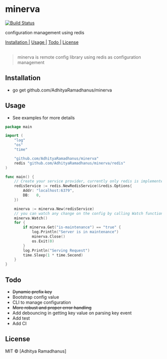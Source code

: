 # minerva
[![Build Status](https://travis-ci.org/AdhityaRamadhanus/minerva.svg?branch=master)](https://travis-ci.org/AdhityaRamadhanus/minerva)

configuration management using redis

<p>
  <a href="#installation">Installation |</a>
  <a href="#usage">Usage |</a>
  <a href="#todo">Todo |</a>
  <a href="#licenses">License</a>
  <br><br>
  <blockquote>
	minerva is remote config library using redis as configuration management
  </blockquote>
</p>

Installation
----------- 
* go get github.com/AdhityaRamadhanus/minerva

Usage
----------------
* See examples for more details
```go
package main

import (
	"log"
	"os"
	"time"

	"github.com/AdhityaRamadhanus/minerva"
	redis "github.com/AdhityaRamadhanus/minerva/redis"
)

func main() {
    // Create your service provider, currently only redis is implemented
	redisService := redis.NewRedisService(&redis.Options{
		Addr: "localhost:6379",
		DB:   0,
	})

    minerva := minerva.New(redisService)
    // you can watch any change on the config by calling Watch function
	minerva.Watch()
	for {
		if minerva.Get("is-maintenance") == "true" {
			log.Println("Server is in maintenance")
			minerva.Close()
			os.Exit(0)
		}
		log.Println("Serving Request")
		time.Sleep(1 * time.Second)
	}
}
```

Todo
----------------
* ~~Dynamic prefix key~~
* Bootstrap config value
* CLI to manage configuration
* ~~More robust and proper error handling~~
* Add debouncing in getting key value on parsing key event
* Add test
* Add CI

License
----

MIT © [Adhitya Ramadhanus]

